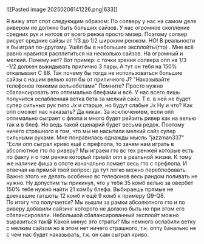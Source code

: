 ![[Pasted image 20250206141226.png|633]]

Я вижу этот спот следующим образом:
 По солверу у нас на самом деле ривером не должно быть больших сайзов.  У нас огромное скопление средних рук  и натсов от всего ренжа просто мизер. Поэтому солвер рисует  средние сайзы от 1/3 до 1/2 широким ренжом.  НО! В реальности я бы играл по-другому.  Ушёл бы в небольшие эксплойты(гто) . Мне всё равно нравится расплититься на несколько сайзов. На огромный и мелкий. Почему нет? 
 Вот пример: с точки зрения солвера опп на 1/3 -1/2 должен выкидывать прилично 3 пары. А тут он тебя  на 150%  откалывает С 88.   Так почему бы тогда не использоваться большие сайзы с нашим велью хотя бы от приличного J?   "Наказывайте телефонов тонкими вельюбетами" Помните? Просто нужно  сбалансировать это оптимально блефами и всё.   У нас всего лишь получится ослабленная ветка бета за мелкий сайз. Т.е. в ней не будет супер сильных рук типо  Jх и старше,  но будут слабые Jх Ну и что?  Как опп сможет нас наказать? Да никак.  За исключением, если опп оптимально сыграет с флопа и много будет рейзить ривер как на велью так и в блеф. Но ведь такой сценарий будет весьма редок.   Поэтому ничего страшного в том, что мы не насытили мелкий сайз супер сильными руками.  Мне понравилась однажды мысль "jazzman337"  "Если опп сыграл криво ещё с префлопа, то зачем нам играть в абсолютное гто по риверу? Мы играем гто вс тех ренжей которые есть по факту я о том ренже который привёл опп в реальной жизни. К тому же наличие фиша в споте изначально ломает весь гто с префлопа. 
И отвечая на прямой твой вопрос: да тут легко можно переблефовать. Важно этого не делать особенно вс телефонов весь рандом поливать не нужно.   Ну допустим ты прикинул, что у тебя 35 комб велью за овербет 150% тебе нужно найти 21 комбу блефа. Выбираешь прямые не доехавшие  гатшоты 12 комб и ещё 9 комб к примеру Q9-Q8.  
По итогу что получается?
 Мы вышли за рамки абсолютного гто и по  риверу добавили сайзинг которого не должно быть но при этом его сбалансировали. Небольшой сбалансированный эксплойт можно выразиться так😁 
Какой минус это страты? Мы немного ослабили ветку с мелким сайзом но в этом нет ничего страшного, т.к. оппу банально не с чем нас будет наказывать, т.к. он сам сыграл криво.

